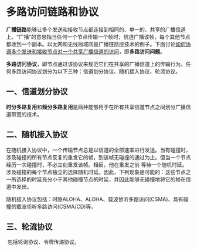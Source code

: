 # 多路访问链路和协议

​	**广播链路**能够让多个发送和接收节点都连接到相同的、单一的、共享的广播信道上。“广播”的意思指当任何一个节点传输一个帧时，信道广播该帧，每个其他节点都收到一个副本。以太网和无线局域网是广播链路层技术的例子。下面讨论<u>如何协调多个发送和接收节点对一个共享广播信道的访问</u>，即**多路访问问题**。

​	**多路访问协议**，即节点通过该协议来规范它们在共享的广播信道上的传输行为。任何多路访问协议划分为以下三种：信道划分协议、随机接入协议、轮流协议。

## 一、信道划分协议

​	**时分多路复用**和**频分多路复用**是两种能够用于在所有共享信道节点之间划分广播信道带宽的技术。

## 二、随机接入协议

​	在随机接入协议中，一个传输节点总是以信道的全部速率进行发送。当有碰撞时，涉及碰撞的所有节点反复的重发它的帧，到该帧无碰撞的通过为止。但当一个节点经历一次碰撞时，不必立刻重发该帧。相反，他在重发之前	等待一个随机时延。涉及碰撞的每个节点独立的选择随机时延。因此，下列现象是可能的：这些节点之一所选择的时延充分小于其他碰撞节点的时延，并因此能够无碰撞地将它的帧在信道中发出。

​	随机接入协议包括：时隙ALOHA、ALOHA、载波侦听多路访问(CSMA)、具有碰撞的载波侦听多路访问(CSMA/CD)等。

## 三、轮流协议

​	包括轮询协议、令牌传递协议。

​	



































































